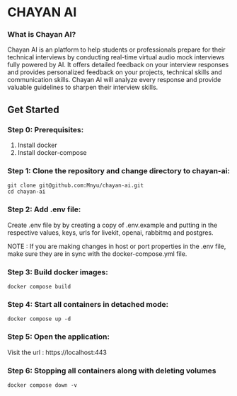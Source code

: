 # CHAYAN AI

### What is Chayan AI?

Chayan AI is an platform to help students or professionals prepare for their technical interviews by conducting real-time virtual audio mock interviews fully powered by AI. It offers detailed feedback on your interview responses and provides personalized feedback on your projects, technical skills and communication skills. Chayan AI will analyze every response and provide valuable guidelines to sharpen their interview skills.

## Get Started

### Step 0: Prerequisites:

1. Install docker
2. Install docker-compose

### Step 1: Clone the repository and change directory to chayan-ai:

```shell
git clone git@github.com:Mnyu/chayan-ai.git
cd chayan-ai
```

### Step 2: Add .env file:

Create .env file by by creating a copy of .env.example and putting in the respective values, keys, urls for livekit, openai, rabbitmq and postgres.

NOTE : If you are making changes in host or port properties in the .env file, make sure they are in sync with the docker-compose.yml file.

### Step 3: Build docker images:

```shell
docker compose build
```

### Step 4: Start all containers in detached mode:

```shell
docker compose up -d
```

### Step 5: Open the application:

Visit the url : https://localhost:443

### Step 6: Stopping all containers along with deleting volumes

```shell
docker compose down -v
```
